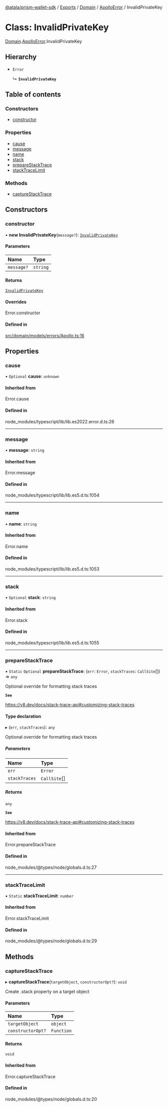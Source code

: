 [@atala/prism-wallet-sdk](../README.md) / [Exports](../modules.md) / [Domain](../modules/Domain.md) / [ApolloError](../modules/Domain.ApolloError.md) / InvalidPrivateKey

# Class: InvalidPrivateKey

[Domain](../modules/Domain.md).[ApolloError](../modules/Domain.ApolloError.md).InvalidPrivateKey

## Hierarchy

- `Error`

  ↳ **`InvalidPrivateKey`**

## Table of contents

### Constructors

- [constructor](Domain.ApolloError.InvalidPrivateKey.md#constructor)

### Properties

- [cause](Domain.ApolloError.InvalidPrivateKey.md#cause)
- [message](Domain.ApolloError.InvalidPrivateKey.md#message)
- [name](Domain.ApolloError.InvalidPrivateKey.md#name)
- [stack](Domain.ApolloError.InvalidPrivateKey.md#stack)
- [prepareStackTrace](Domain.ApolloError.InvalidPrivateKey.md#preparestacktrace)
- [stackTraceLimit](Domain.ApolloError.InvalidPrivateKey.md#stacktracelimit)

### Methods

- [captureStackTrace](Domain.ApolloError.InvalidPrivateKey.md#capturestacktrace)

## Constructors

### constructor

• **new InvalidPrivateKey**(`message?`): [`InvalidPrivateKey`](Domain.ApolloError.InvalidPrivateKey.md)

#### Parameters

| Name | Type |
| :------ | :------ |
| `message?` | `string` |

#### Returns

[`InvalidPrivateKey`](Domain.ApolloError.InvalidPrivateKey.md)

#### Overrides

Error.constructor

#### Defined in

[src/domain/models/errors/Apollo.ts:16](https://github.com/input-output-hk/atala-prism-wallet-sdk-ts/blob/a3fc2aa/src/domain/models/errors/Apollo.ts#L16)

## Properties

### cause

• `Optional` **cause**: `unknown`

#### Inherited from

Error.cause

#### Defined in

node_modules/typescript/lib/lib.es2022.error.d.ts:26

___

### message

• **message**: `string`

#### Inherited from

Error.message

#### Defined in

node_modules/typescript/lib/lib.es5.d.ts:1054

___

### name

• **name**: `string`

#### Inherited from

Error.name

#### Defined in

node_modules/typescript/lib/lib.es5.d.ts:1053

___

### stack

• `Optional` **stack**: `string`

#### Inherited from

Error.stack

#### Defined in

node_modules/typescript/lib/lib.es5.d.ts:1055

___

### prepareStackTrace

▪ `Static` `Optional` **prepareStackTrace**: (`err`: `Error`, `stackTraces`: `CallSite`[]) => `any`

Optional override for formatting stack traces

**`See`**

https://v8.dev/docs/stack-trace-api#customizing-stack-traces

#### Type declaration

▸ (`err`, `stackTraces`): `any`

Optional override for formatting stack traces

##### Parameters

| Name | Type |
| :------ | :------ |
| `err` | `Error` |
| `stackTraces` | `CallSite`[] |

##### Returns

`any`

**`See`**

https://v8.dev/docs/stack-trace-api#customizing-stack-traces

#### Inherited from

Error.prepareStackTrace

#### Defined in

node_modules/@types/node/globals.d.ts:27

___

### stackTraceLimit

▪ `Static` **stackTraceLimit**: `number`

#### Inherited from

Error.stackTraceLimit

#### Defined in

node_modules/@types/node/globals.d.ts:29

## Methods

### captureStackTrace

▸ **captureStackTrace**(`targetObject`, `constructorOpt?`): `void`

Create .stack property on a target object

#### Parameters

| Name | Type |
| :------ | :------ |
| `targetObject` | `object` |
| `constructorOpt?` | `Function` |

#### Returns

`void`

#### Inherited from

Error.captureStackTrace

#### Defined in

node_modules/@types/node/globals.d.ts:20
